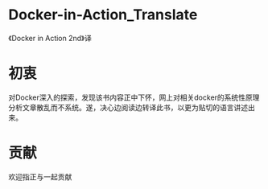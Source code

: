 # Docker-in-Action_Translate
《Docker in Action 2nd》译

[](https://raw.githubusercontent.com/ReyRen/Docker-in-Action_Translate/main/cover-images/cover1.png)

# 初衷

对Docker深入的探索，发现该书内容正中下怀，网上对相关docker的系统性原理分析文章散乱而不系统。遂，决心边阅读边转译此书，以更为贴切的语言讲述出来。



# 贡献

欢迎指正与一起贡献
